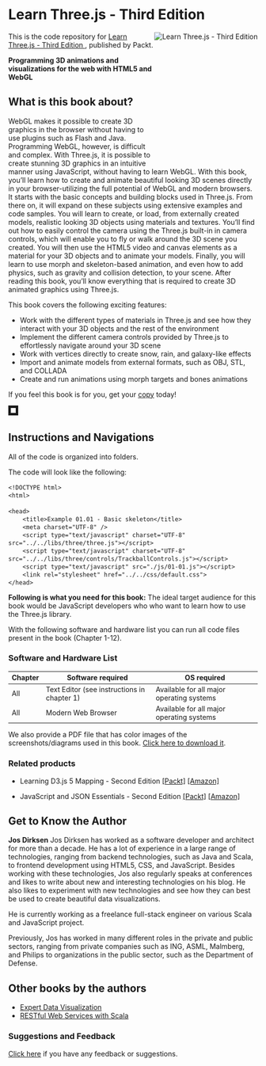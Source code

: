 # Learn Three.js - Third Edition	

<a href="https://www.packtpub.com/web-development/learn-threejs-third-edition?utm_source=github&utm_medium=repository&utm_campaign=9781788833288"><img src="https://d1ldz4te4covpm.cloudfront.net/sites/default/files/imagecache/ppv4_main_book_cover/9781788833288.png" alt="Learn Three.js - Third Edition" height="256px" align="right"></a>

This is the code repository for [Learn Three.js - Third Edition	](https://www.packtpub.com/web-development/learn-threejs-third-edition?utm_source=github&utm_medium=repository&utm_campaign=9781788833288), published by Packt.

**Programming 3D animations and visualizations for the web with HTML5 and WebGL**

## What is this book about?
WebGL makes it possible to create 3D graphics in the browser without having to use plugins such as Flash and Java. Programming WebGL, however, is difficult and complex. With Three.js, it is possible to create stunning 3D graphics in an intuitive manner using JavaScript, without having to learn WebGL. With this book, you’ll learn how to create and animate beautiful looking 3D scenes directly in your browser-utilizing the full potential of WebGL and modern browsers. It starts with the basic concepts and building blocks used in Three.js. From there on, it will expand on these subjects using extensive examples and code samples. You will learn to create, or load, from externally created models, realistic looking 3D objects using materials and textures. You’ll find out how to easily control the camera using the Three.js built-in in camera controls, which will enable you to fly or walk around the 3D scene you created. You will then use the HTML5 video and canvas elements as a material for your 3D objects and to animate your models. Finally, you will learn to use morph and skeleton-based animation, and even how to add physics, such as gravity and collision detection, to your scene. After reading this book, you’ll know everything that is required to create 3D animated graphics using Three.js.

This book covers the following exciting features:
* Work with the different types of materials in Three.js and see how they interact with your 3D objects and the rest of the environment
* Implement the different camera controls provided by Three.js to effortlessly navigate around your 3D scene
* Work with vertices directly to create snow, rain, and galaxy-like effects
* Import and animate models from external formats, such as OBJ, STL, and COLLADA
* Create and run animations using morph targets and bones animations

If you feel this book is for you, get your [copy](https://www.amazon.com/dp/1788833287) today!

<a href="https://www.packtpub.com/?utm_source=github&utm_medium=banner&utm_campaign=GitHubBanner"><img src="https://raw.githubusercontent.com/PacktPublishing/GitHub/master/GitHub.png" 
alt="https://www.packtpub.com/" border="5" /></a>


## Instructions and Navigations
All of the code is organized into folders.

The code will look like the following:
```
<!DOCTYPE html>
<html>

<head>
    <title>Example 01.01 - Basic skeleton</title>
    <meta charset="UTF-8" />
    <script type="text/javascript" charset="UTF-8" src="../../libs/three/three.js"></script>
    <script type="text/javascript" charset="UTF-8" src="../../libs/three/controls/TrackballControls.js"></script>
    <script type="text/javascript" src="./js/01-01.js"></script>
    <link rel="stylesheet" href="../../css/default.css">
</head>
```

**Following is what you need for this book:**
The ideal target audience for this book would be JavaScript developers who who want to learn how to use the Three.js library.

With the following software and hardware list you can run all code files present in the book (Chapter 1-12).

### Software and Hardware List

| Chapter  | Software required                   | OS required                        |
| -------- | ------------------------------------| -----------------------------------|
| All      | Text Editor (see instructions in chapter 1)    | Available for all major operating systems |
| All        |Modern Web Browser                 | Available for all major operating systems|

We also provide a PDF file that has color images of the screenshots/diagrams used in this book. [Click here to download it](https://www.packtpub.com/sites/default/files/downloads/LearnThreeDotjsThirdEdition_ColorImages.pdf).


### Related products <Other books you may enjoy>
* Learning D3.js 5 Mapping - Second Edition [[Packt]](https://www.packtpub.com/web-development/learning-d3js-5-mapping-second-edition?utm_source=github&utm_medium=repository&utm_campaign=9781787280175) [[Amazon]](https://www.amazon.com/dp/1787280179)

* JavaScript and JSON Essentials - Second Edition [[Packt]](https://www.packtpub.com/web-development/javascript-and-json-essentials-second-edition?utm_source=github&utm_medium=repository&utm_campaign=9781788624701) [[Amazon]](https://www.amazon.com/dp/178862470X)

## Get to Know the Author
**Jos Dirksen**
Jos Dirksen has worked as a software developer and architect for more than a decade. He has a lot of experience in a large range of technologies, ranging from backend technologies, such as Java and Scala, to frontend development using HTML5, CSS, and JavaScript. Besides working with these technologies, Jos also regularly speaks at conferences and likes to write about new and interesting technologies on his blog. He also likes to experiment with new technologies and see how they can best be used to create beautiful data visualizations.

He is currently working as a freelance full-stack engineer on various Scala and JavaScript project. 

Previously, Jos has worked in many different roles in the private and public sectors, ranging from private companies such as ING, ASML, Malmberg, and Philips to organizations in the public sector, such as the Department of Defense.


## Other books by the authors
* [Expert Data Visualization](https://www.packtpub.com/web-development/expert-data-visualization?utm_source=github&utm_medium=repository&utm_campaign=9781786463494)
* [RESTful Web Services with Scala](https://www.packtpub.com/web-development/restful-web-services-scala?utm_source=github&utm_medium=repository&utm_campaign=9781785289408)

### Suggestions and Feedback
[Click here](https://docs.google.com/forms/d/e/1FAIpQLSdy7dATC6QmEL81FIUuymZ0Wy9vH1jHkvpY57OiMeKGqib_Ow/viewform) if you have any feedback or suggestions.
